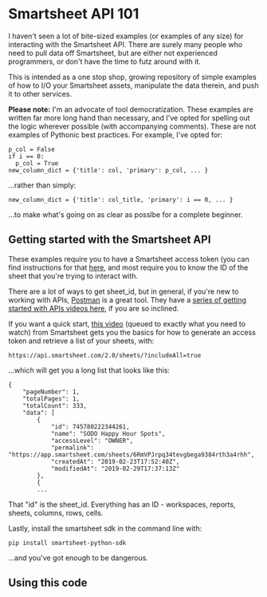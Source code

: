 # Smartsheet API 101

I haven't seen a lot of bite-sized examples (or examples of any size) for interacting with the Smartsheet API. There are surely many people who need to pull data off Smartsheet, but are either not experienced programmers, or don't have the time to futz around with it.

This is intended as a one stop shop, growing repository of simple examples of how to I/O your Smartsheet assets, manipulate the data therein, and push it to other services.

**Please note:** I'm an advocate of tool democratization. These examples are written far more long hand than necessary, and I've opted for spelling out the logic wherever possible (with accompanying comments). These are not examples of Pythonic best practices. For example, I've opted for:

```
p_col = False
if i == 0:
  p_col = True
new_column_dict = {'title': col, 'primary': p_col, ... }
```

...rather than simply:

```
new_column_dict = {'title': col_title, 'primary': i == 0, ... }
```

...to make what's going on as clear as posslbe for a complete beginner.

## Getting started with the Smartsheet API

These examples require you to have a Smartsheet access token (you can find instructions for that <a href="http://smartsheet-platform.github.io/api-docs/#authentication-and-access-tokens">here</a>, and most require you to know the ID of the sheet that you're trying to interact with.

There are a lot of ways to get sheet_id, but in general, if you're new to working with APIs, <a href="https://www.getpostman.com/">Postman</a> is a great tool. They have a <a href="https://www.youtube.com/watch?v=YKalL1rVDOE&list=PLM-7VG-sgbtBsenu0CM-UF3NZj3hQFs7E">series of getting started with APIs videos here</a>, if you are so inclined.

If you want a quick start, <a href="https://www.youtube.com/watch?v=FPXXY_G7eH8&t=646s">this video</a> (queued to exactly what you need to watch) from Smartsheet gets you the basics for how to generate an access token and retrieve a list of your sheets, with:

```
https://api.smartsheet.com/2.0/sheets/?includeAll=true
```

...which will get you a long list that looks like this:

```
{
    "pageNumber": 1,
    "totalPages": 1,
    "totalCount": 333,
    "data": [
        {
            "id": 745780222344261,
            "name": "SODO Happy Hour Spots",
            "accessLevel": "OWNER",
            "permalink": "https://app.smartsheet.com/sheets/6RmVPJrpq34tevgbega9384rth3a4rhh",
            "createdAt": "2019-02-23T17:52:40Z",
            "modifiedAt": "2019-02-29T17:37:13Z"
        },
        {
        ...
```

That "id" is the sheet_id. Everything has an ID - workspaces, reports, sheets, columns, rows, cells.

Lastly, install the smartsheet sdk in the command line with:

```
pip install smartsheet-python-sdk
```

...and you've got enough to be dangerous.


## Using this code
